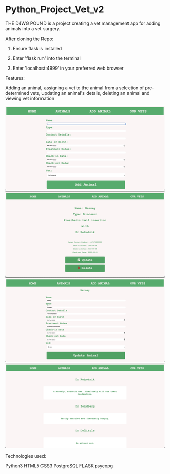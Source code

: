 # Python_Project_Vet_v2

THE D4WG POUND is a project creating a vet management app for adding animals into a vet surgery.

After cloning the Repo:

1. Ensure flask is installed

2. Enter 'flask run' into the terminal

3. Enter 'localhost:4999' in your preferred web browser

Features:

Adding an animal, assigning a vet to the animal from a selection of pre-determined vets, updating an animal's details,
deleting an animal and viewing vet information

![Add Animal](<screenshots/Screenshot 2023-06-14 at 09.25.27.jpg>)
![Show Animal](<screenshots/Screenshot 2023-06-14 at 09.26.05.jpg>)
![Update Animal](<screenshots/Screenshot 2023-06-14 at 09.26.31.jpg>)
![Show Vets](<screenshots/Screenshot 2023-06-14 at 09.26.47.jpg>)

Technologies used:

Python3
HTML5
CSS3
PostgreSQL
FLASK
psycopg
